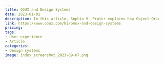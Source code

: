 ```yaml
---
title: OOUX and Design Systems
date: 2023-01-01
description: In this article, Sophia V. Prater explains how Object-Oriented UX (OOUX) can be used to improve design systems.
link: https://www.ooux.com/hi/ooux-and-design-systems
pricing: 
tags: 
- User experience
- Article
categories: 
- Design systems
image: index_screenshot_2023-09-07.png
---
```

